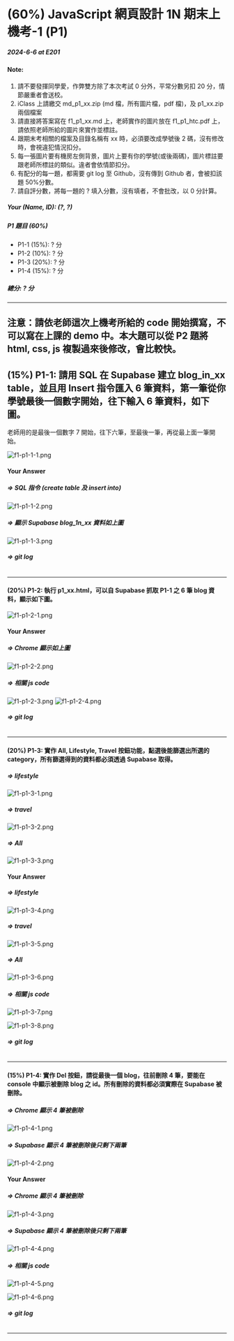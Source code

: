 # (60%) JavaScript 網頁設計 1N 期末上機考-1 (P1)

##### 2024-6-6 at E201

#### Note:

1. 請不要發揮同學愛，作弊雙方除了本次考試 0 分外，平常分數另扣 20 分，情節嚴重者會送校。
2. iClass 上請繳交 md_p1_xx.zip (md 檔，所有圖片檔，pdf 檔)，及 p1_xx.zip 兩個檔案
3. 請直接將答案寫在 f1_p1_xx.md 上，老師實作的圖片放在 f1_p1_htc.pdf 上，請依照老師所給的圖片來實作並標註。
4. 跟期末考相關的檔案及目錄名稱有 xx 時，必須要改成學號後 2 碼，沒有修改時，會視違犯情況扣分。
5. 每一張圖片要有機房左側背景，圖片上要有你的學號(或後兩碼)，圖片標註要跟老師所標註的類似。違者會依情節扣分。
6. 有配分的每一題，都需要 git log 至 Github，沒有傳到 Github 者，會被扣該題 50%分數。
7. 請自評分數，將每一題的 ? 填入分數，沒有填者，不會批改，以 0 分計算。

##### Your (Name, ID): (?, ?)

##### P1 題目 (60%)

- P1-1 (15%): ? 分
- P1-2 (10%): ? 分
- P1-3 (20%): ? 分
- P1-4 (15%): ? 分

##### 總分: ? 分

---

## 注意：請依老師這次上機考所給的 code 開始撰寫，不可以寫在上課的 demo 中。本大題可以從 P2 題將 html, css, js 複製過來後修改，會比較快。

## (15%) P1-1: 請用 SQL 在 Supabase 建立 blog_in_xx table，並且用 Insert 指令匯入 6 筆資料，第一筆從你學號最後一個數字開始，往下輸入 6 筆資料，如下圖。

老師用的是最後一個數字 7 開始，往下六筆，至最後一筆，再從最上面一筆開始。

![f1-p1-1-1.png](f1-p1-1-1.png)

#### Your Answer

##### => SQL 指令 (create table 及 insert into)

![f1-p1-1-2.png](f1-p1-1-2.png)

##### => 顯示 Supabase blog_1n_xx 資料如上圖

![f1-p1-1-3.png](f1-p1-1-3.png)

##### => git log

```

```

---

#### (20%) P1-2: 執行 p1_xx.html，可以自 Supabase 抓取 P1-1 之 6 筆 blog 資料，顯示如下圖。

![f1-p1-2-1.png](f1-p1-2-1.png)

#### Your Answer

##### => Chrome 顯示如上圖

![f1-p1-2-2.png](f1-p1-2-2.png)

##### => 相關 js code

![f1-p1-2-3.png](f1-p1-2-3.png)
![f1-p1-2-4.png](f1-p1-2-4.png)

##### => git log

```

```

---

#### (20%) P1-3: 實作 All, Lifestyle, Travel 按鈕功能，點選後能篩選出所選的 category，所有篩選得到的資料都必須透過 Supabase 取得。

##### => lifestyle

![f1-p1-3-1.png](f1-p1-3-1.png)

##### => travel

![f1-p1-3-2.png](f1-p1-3-2.png)

##### => All

![f1-p1-3-3.png](f1-p1-3-3.png)

#### Your Answer

##### => lifestyle

![f1-p1-3-4.png](f1-p1-3-4.png)

##### => travel

![f1-p1-3-5.png](f1-p1-3-5.png)

##### => All

![f1-p1-3-6.png](f1-p1-3-6.png)

##### => 相關 js code

![f1-p1-3-7.png](f1-p1-3-7.png)

![f1-p1-3-8.png](f1-p1-3-8.png)

##### => git log

```

```

---

#### (15%) P1-4: 實作 Del 按鈕，請從最後一個 blog，往前刪除 4 筆，要能在 console 中顯示被刪除 blog 之 id。所有刪除的資料都必須實際在 Supabase 被刪除。

##### => Chrome 顯示 4 筆被刪除

![f1-p1-4-1.png](f1-p1-4-1.png)

##### => Supabase 顯示 4 筆被刪除後只剩下兩筆

![f1-p1-4-2.png](f1-p1-4-2.png)

#### Your Answer

##### => Chrome 顯示 4 筆被刪除

![f1-p1-4-3.png](f1-p1-4-3.png)

##### => Supabase 顯示 4 筆被刪除後只剩下兩筆

![f1-p1-4-4.png](f1-p1-4-4.png)

##### => 相關 js code

![f1-p1-4-5.png](f1-p1-4-5.png)

![f1-p1-4-6.png](f1-p1-4-6.png)

##### => git log

```

```

---
